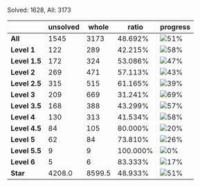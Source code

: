 Solved: 1628, All: 3173

| |unsolved|whole|ratio|progress|
|----|----|----|----|----|
|**All**| 1545 | 3173 | 48.692%| ![51%](https://progress-bar.xyz/51?title=All) |
|**Level 1**| 122 | 289 | 42.215%| ![58%](https://progress-bar.xyz/58?title=All) |
|**Level 1.5**| 172 | 324 | 53.086%| ![47%](https://progress-bar.xyz/47?title=All) |
|**Level 2**| 269 | 471 | 57.113%| ![43%](https://progress-bar.xyz/43?title=All) |
|**Level 2.5**| 315 | 515 | 61.165%| ![39%](https://progress-bar.xyz/39?title=All) |
|**Level 3**| 209 | 669 | 31.241%| ![69%](https://progress-bar.xyz/69?title=All) |
|**Level 3.5**| 168 | 388 | 43.299%| ![57%](https://progress-bar.xyz/57?title=All) |
|**Level 4**| 130 | 313 | 41.534%| ![58%](https://progress-bar.xyz/58?title=All) |
|**Level 4.5**| 84 | 105 | 80.000%| ![20%](https://progress-bar.xyz/20?title=All) |
|**Level 5**| 62 | 84 | 73.810%| ![26%](https://progress-bar.xyz/26?title=All) |
|**Level 5.5**| 9 | 9 | 100.000%| ![0%](https://progress-bar.xyz/0?title=All) |
|**Level 6**| 5 | 6 | 83.333%| ![17%](https://progress-bar.xyz/17?title=All) |
|**Star**|4208.0 | 8599.5 |48.933%| ![51%](https://progress-bar.xyz/51?title=All) |
